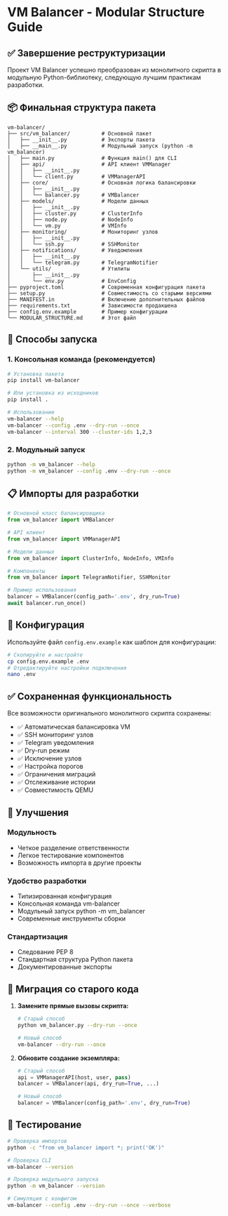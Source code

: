 # VM Balancer - Modular Structure Guide

## ✅ Завершение реструктуризации

Проект VM Balancer успешно преобразован из монолитного скрипта в модульную Python-библиотеку, следующую лучшим практикам разработки.

## 📦 Финальная структура пакета

```
vm-balancer/
├── src/vm_balancer/          # Основной пакет
│   ├── __init__.py           # Экспорты пакета
│   ├── __main__.py           # Модульный запуск (python -m vm_balancer)
│   ├── main.py               # Функция main() для CLI
│   ├── api/                  # API клиент VMManager
│   │   ├── __init__.py
│   │   └── client.py         # VMManagerAPI
│   ├── core/                 # Основная логика балансировки
│   │   ├── __init__.py
│   │   └── balancer.py       # VMBalancer
│   ├── models/               # Модели данных
│   │   ├── __init__.py
│   │   ├── cluster.py        # ClusterInfo
│   │   ├── node.py           # NodeInfo
│   │   └── vm.py             # VMInfo
│   ├── monitoring/           # Мониторинг узлов
│   │   ├── __init__.py
│   │   └── ssh.py            # SSHMonitor
│   ├── notifications/        # Уведомления
│   │   ├── __init__.py
│   │   └── telegram.py       # TelegramNotifier
│   └── utils/                # Утилиты
│       ├── __init__.py
│       └── env.py            # EnvConfig
├── pyproject.toml            # Современная конфигурация пакета
├── setup.py                  # Совместимость со старыми версиями
├── MANIFEST.in               # Включение дополнительных файлов
├── requirements.txt          # Зависимости продакшена
├── config.env.example        # Пример конфигурации
└── MODULAR_STRUCTURE.md      # Этот файл
```

## 🚀 Способы запуска

### 1. Консольная команда (рекомендуется)
```bash
# Установка пакета
pip install vm-balancer

# Или установка из исходников
pip install .

# Использование
vm-balancer --help
vm-balancer --config .env --dry-run --once
vm-balancer --interval 300 --cluster-ids 1,2,3
```

### 2. Модульный запуск
```bash
python -m vm_balancer --help
python -m vm_balancer --config .env --dry-run --once
```

## 📋 Импорты для разработки

```python
# Основной класс балансировщика
from vm_balancer import VMBalancer

# API клиент
from vm_balancer import VMManagerAPI

# Модели данных
from vm_balancer import ClusterInfo, NodeInfo, VMInfo

# Компоненты
from vm_balancer import TelegramNotifier, SSHMonitor

# Пример использования
balancer = VMBalancer(config_path='.env', dry_run=True)
await balancer.run_once()
```

## 🔧 Конфигурация

Используйте файл `config.env.example` как шаблон для конфигурации:

```bash
# Скопируйте и настройте
cp config.env.example .env
# Отредактируйте настройки подключения
nano .env
```

## ✅ Сохраненная функциональность

Все возможности оригинального монолитного скрипта сохранены:

- ✅ Автоматическая балансировка VM
- ✅ SSH мониторинг узлов
- ✅ Telegram уведомления
- ✅ Dry-run режим
- ✅ Исключение узлов
- ✅ Настройка порогов
- ✅ Ограничения миграций
- ✅ Отслеживание истории
- ✅ Совместимость QEMU

## 🎁 Улучшения

### Модульность
- Четкое разделение ответственности
- Легкое тестирование компонентов
- Возможность импорта в другие проекты

### Удобство разработки
- Типизированная конфигурация
- Консольная команда vm-balancer
- Модульный запуск python -m vm_balancer
- Современные инструменты сборки

### Стандартизация
- Следование PEP 8
- Стандартная структура Python пакета
- Документированные экспорты

## 🔄 Миграция со старого кода

1. **Замените прямые вызовы скрипта:**
   ```bash
   # Старый способ
   python vm_balancer.py --dry-run --once
   
   # Новый способ
   vm-balancer --dry-run --once
   ```

2. **Обновите создание экземпляра:**
   ```python
   # Старый способ
   api = VMManagerAPI(host, user, pass)
   balancer = VMBalancer(api, dry_run=True, ...)
   
   # Новый способ
   balancer = VMBalancer(config_path='.env', dry_run=True)
   ```

## 🧪 Тестирование

```bash
# Проверка импортов
python -c "from vm_balancer import *; print('OK')"

# Проверка CLI
vm-balancer --version

# Проверка модульного запуска  
python -m vm_balancer --version

# Симуляция с конфигом
vm-balancer --config .env --dry-run --once --verbose
```
